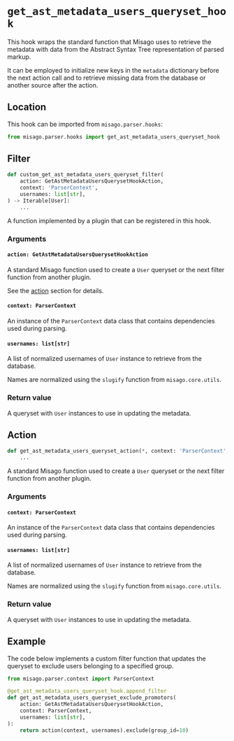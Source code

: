 # `get_ast_metadata_users_queryset_hook`

This hook wraps the standard function that Misago uses to retrieve the metadata with data from the Abstract Syntax Tree representation of parsed markup.

It can be employed to initialize new keys in the `metadata` dictionary before the next action call and to retrieve missing data from the database or another source after the action.


## Location

This hook can be imported from `misago.parser.hooks`:

```python
from misago.parser.hooks import get_ast_metadata_users_queryset_hook
```


## Filter

```python
def custom_get_ast_metadata_users_queryset_filter(
    action: GetAstMetadataUsersQuerysetHookAction,
    context: 'ParserContext',
    usernames: list[str],
) -> Iterable[User]:
    ...
```

A function implemented by a plugin that can be registered in this hook.


### Arguments

#### `action: GetAstMetadataUsersQuerysetHookAction`

A standard Misago function used to create a `User` queryset or the next filter function from another plugin.

See the [action](#action) section for details.


#### `context: ParserContext`

An instance of the `ParserContext` data class that contains dependencies used during parsing.


#### `usernames: list[str]`

A list of normalized usernames of `User` instance to retrieve from the database.

Names are normalized using the `slugify` function from `misago.core.utils`.


### Return value

A queryset with `User` instances to use in updating the metadata.


## Action

```python
def get_ast_metadata_users_queryset_action(*, context: 'ParserContext', usernames: list[str]) -> Iterable[User]:
    ...
```

A standard Misago function used to create a `User` queryset or the next filter function from another plugin.


### Arguments

#### `context: ParserContext`

An instance of the `ParserContext` data class that contains dependencies used during parsing.


#### `usernames: list[str]`

A list of normalized usernames of `User` instance to retrieve from the database.

Names are normalized using the `slugify` function from `misago.core.utils`.


### Return value

A queryset with `User` instances to use in updating the metadata.


## Example

The code below implements a custom filter function that updates the queryset to exclude users belonging to a specified group.

```python
from misago.parser.context import ParserContext

@get_ast_metadata_users_queryset_hook.append_filter
def get_ast_metadata_users_queryset_exclude_promotors(
    action: GetAstMetadataUsersQuerysetHookAction,
    context: ParserContext,
    usernames: list[str],
):
    return action(context, usernames).exclude(group_id=10)
```